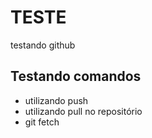 # TESTE
testando github
## Testando comandos
* utilizando push
* utilizando pull no repositório 
* git fetch 
